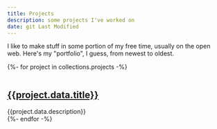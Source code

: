 ```yaml
---
title: Projects
description: some projects I've worked on
date: git Last Modified
---
```


<div class="projects-intro">
I like to make stuff in some portion of my free time, usually on the open web. Here's my "portfolio", I guess, from newest to oldest.
</div>

{%- for project in collections.projects -%}

<div class="project-card">
    <a href="{{project.url}}"><img class="sigil {{project.data.icon | default("blur-radial")}}"/></a>
    <a href="{{project.url}}"><h2>{{project.data.title}}</h2></a>
    <div class="description">{{project.data.description}}
    </div>
</div>
{%- endfor -%}
